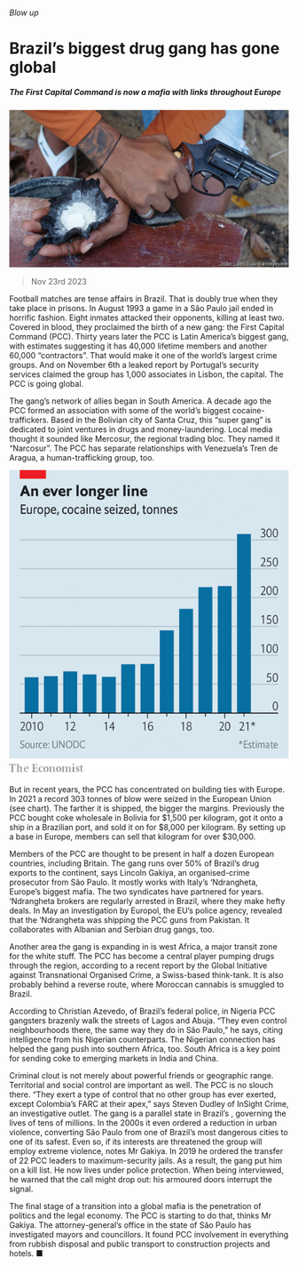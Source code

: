 ###### Blow up

# Brazil’s biggest drug gang has gone global 

##### The First Capital Command is now a mafia with links throughout Europe 

![image](images/20231125_AMP002.jpg) 

> Nov 23rd 2023 

Football matches are tense affairs in Brazil. That is doubly true when they take place in prisons. In August 1993 a game in a São Paulo jail ended in horrific fashion. Eight inmates attacked their opponents, killing at least two. Covered in blood, they proclaimed the birth of a new gang: the First Capital Command (PCC). Thirty years later the PCC is Latin America’s biggest gang, with estimates suggesting it has 40,000 lifetime members and another 60,000 “contractors”. That would make it one of the world’s largest crime groups. And on November 6th a leaked report by Portugal’s security services claimed the group has 1,000 associates in Lisbon, the capital. The PCC is going global. 

The gang’s network of allies began in South America. A decade ago the PCC formed an association with some of the world’s biggest cocaine-traffickers. Based in the Bolivian city of Santa Cruz, this “super gang” is dedicated to joint ventures in drugs and money-laundering. Local media thought it sounded like Mercosur, the regional trading bloc. They named it “Narcosur”. The PCC has separate relationships with Venezuela’s Tren de Aragua, a human-trafficking group, too.

![image](images/20231125_AMC522.png) 


But in recent years, the PCC has concentrated on building ties with Europe. In 2021 a record 303 tonnes of blow were seized in the European Union (see chart). The farther it is shipped, the bigger the margins. Previously the PCC bought coke wholesale in Bolivia for $1,500 per kilogram, got it onto a ship in a Brazilian port, and sold it on for $8,000 per kilogram. By setting up a base in Europe, members can sell that kilogram for over $30,000. 

Members of the PCC are thought to be present in half a dozen European countries, including Britain. The gang runs over 50% of Brazil’s drug exports to the continent, says Lincoln Gakiya, an organised-crime prosecutor from São Paulo. It mostly works with Italy’s ‘Ndrangheta, Europe’s biggest mafia. The two syndicates have partnered for years. ‘Ndrangheta brokers are regularly arrested in Brazil, where they make hefty deals. In May an investigation by Europol, the EU’s police agency, revealed that the ‘Ndrangheta was shipping the PCC guns from Pakistan. It collaborates with Albanian and Serbian drug gangs, too.

Another area the gang is expanding in is west Africa, a major transit zone for the white stuff. The PCC has become a central player pumping drugs through the region, according to a recent report by the Global Initiative against Transnational Organised Crime, a Swiss-based think-tank. It is also probably behind a reverse route, where Moroccan cannabis is smuggled to Brazil. 

According to Christian Azevedo, of Brazil’s federal police, in Nigeria PCC gangsters brazenly walk the streets of Lagos and Abuja. “They even control neighbourhoods there, the same way they do in São Paulo,” he says, citing intelligence from his Nigerian counterparts. The Nigerian connection has helped the gang push into southern Africa, too. South Africa is a key point for sending coke to emerging markets in India and China.

Criminal clout is not merely about powerful friends or geographic range. Territorial and social control are important as well. The PCC is no slouch there. “They exert a type of control that no other group has ever exerted, except Colombia’s FARC at their apex,” says Steven Dudley of InSight Crime, an investigative outlet. The gang is a parallel state in Brazil’s , governing the lives of tens of millions. In the 2000s it even ordered a reduction in urban violence, converting São Paulo from one of Brazil’s most dangerous cities to one of its safest. Even so, if its interests are threatened the group will employ extreme violence, notes Mr Gakiya. In 2019 he ordered the transfer of 22 PCC leaders to maximum-security jails. As a result, the gang put him on a kill list. He now lives under police protection. When being interviewed, he warned that the call might drop out: his armoured doors interrupt the signal. 

The final stage of a transition into a global mafia is the penetration of politics and the legal economy. The PCC is starting to do that, thinks Mr Gakiya. The attorney-general’s office in the state of São Paulo has investigated mayors and councillors. It found PCC involvement in everything from rubbish disposal and public transport to construction projects and hotels. ■

